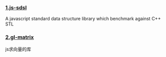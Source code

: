 ### [1.js-sdsl](https://www.npmjs.com/package/js-sdsl)

A javascript standard data structure library which benchmark against C++ STL

### [2.gl-matrix](https://github.com/toji/gl-matrix) 

 js求向量的库